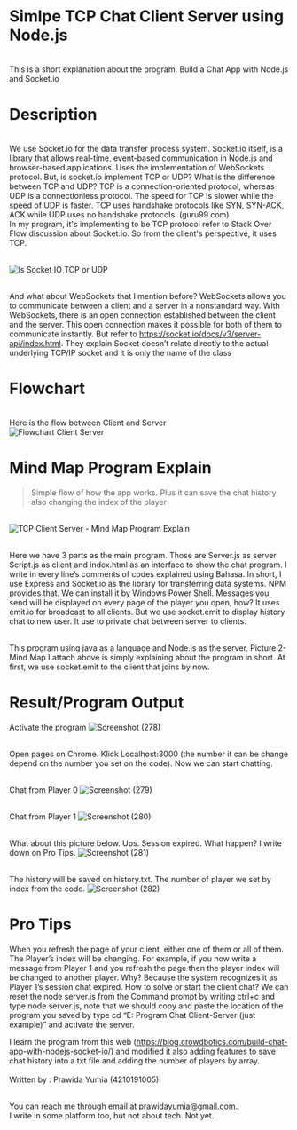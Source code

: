# Simlpe TCP Chat Client Server using Node.js
<br> This is a short explanation about the program. Build a Chat App with Node.js and Socket.io

# Description
<br> We use Socket.io for the data transfer process system. Socket.io itself, is a library that allows real-time, event-based communication in Node.js and browser-based applications. Uses the implementation of WebSockets protocol. But, is socket.io implement TCP or UDP? What is the difference between TCP and UDP? TCP is a connection-oriented protocol, whereas UDP is a connectionless protocol. The speed for TCP is slower while the speed of UDP is faster. TCP uses handshake protocols like SYN, SYN-ACK, ACK while UDP uses no handshake protocols. (guru99.com)
<br> In my program, it's implementing to be TCP protocol refer to Stack Over Flow discussion about Socket.io. So from the client's perspective, it uses TCP.

<br>![Is Socket IO TCP or UDP](https://user-images.githubusercontent.com/56972989/124790859-bbceec00-df75-11eb-86ea-bc76acf872ab.jpeg)

<br> And what about WebSockets that I mention before? WebSockets allows you to communicate between a client and a server in a nonstandard way. With WebSockets, there is an open connection established between the client and the server. This open connection makes it possible for both of them to communicate instantly.
But refer to https://socket.io/docs/v3/server-api/index.html. They explain Socket doesn’t relate directly to the actual underlying TCP/IP socket and it is only the name of the class

# Flowchart
<br> Here is the flow between Client and Server
<br> ![Flowchart Client Server](https://user-images.githubusercontent.com/56972989/124849852-c2874e80-dfc9-11eb-81e0-914b2b5a25b4.png)

# Mind Map Program Explain

> Simple flow of how the app works. Plus it can save the chat history also changing the index of the player

<br>![TCP Client Server - Mind Map Program Explain](https://user-images.githubusercontent.com/56972989/124792542-46641b00-df77-11eb-89a7-031c5cd967b1.png)

<br> Here we have 3 parts as the main program. Those are Server.js as server Script.js as client and index.html as an interface to show the chat program. I write in every line’s comments of codes explained using Bahasa. In short, I use Express and Socket.io as the library for transferring data systems. NPM provides that. We can install it by Windows Power Shell. Messages you send will be displayed on every page of the player you open, how? It uses emit.io for broadcast to all clients. But we use socket.emit to display history chat to new user. It use to private chat between server to clients.

<br> This program using java as a language and Node.js as the server. Picture 2- Mind Map I attach above is simply explaining about the program in short. At first, we use socket.emit to the client that joins by now.  

# Result/Program Output
Activate the program
![Screenshot (278)](https://user-images.githubusercontent.com/56972989/124791101-f59ff280-df75-11eb-97f6-9fbcd2f0bf2b.png)

<br>Open pages on Chrome. Klick Localhost:3000 (the number it can be change depend on the number you set on the code). Now we can start chatting.

<br>Chat from Player 0
![Screenshot (279)](https://user-images.githubusercontent.com/56972989/124791287-21bb7380-df76-11eb-94f3-e5e755230996.png)

<br>Chat from Player 1
![Screenshot (280)](https://user-images.githubusercontent.com/56972989/124791362-30a22600-df76-11eb-8e22-193f50eee567.png)

<br>What about this picture below. Ups. Session expired. What happen? I write down on Pro Tips.
![Screenshot (281)](https://user-images.githubusercontent.com/56972989/124791475-49124080-df76-11eb-9834-4e0ce6721816.png)

<br>The history will be saved on history.txt. The number of player we set by index from the code.
![Screenshot (282)](https://user-images.githubusercontent.com/56972989/124791661-765eee80-df76-11eb-989f-59e25dd79336.png)

# Pro Tips
When you refresh the page of your client, either one of them or all of them. The Player’s index will be changing. For example, if you now write a message from Player 1 and you refresh the page then the player index will be changed to another player. Why? Because the system recognizes it as Player 1’s session chat expired. How to solve or start the client chat? We can reset the node server.js from the Command prompt by writing ctrl+c and type node server.js, note that we should copy and paste the location of the program you saved by type cd “E: Program Chat Client-Server (just example)” and activate the server.

I learn the program from this web (https://blog.crowdbotics.com/build-chat-app-with-nodejs-socket-io/) and modified it also adding features to save chat history into a txt file and adding the number of players by array.  
<br> Written by : Prawida Yumia (4210191005)

<br> You can reach me through email at prawidayumia@gmail.com. 
<br>I write in some platform too, but not about tech. Not yet.

